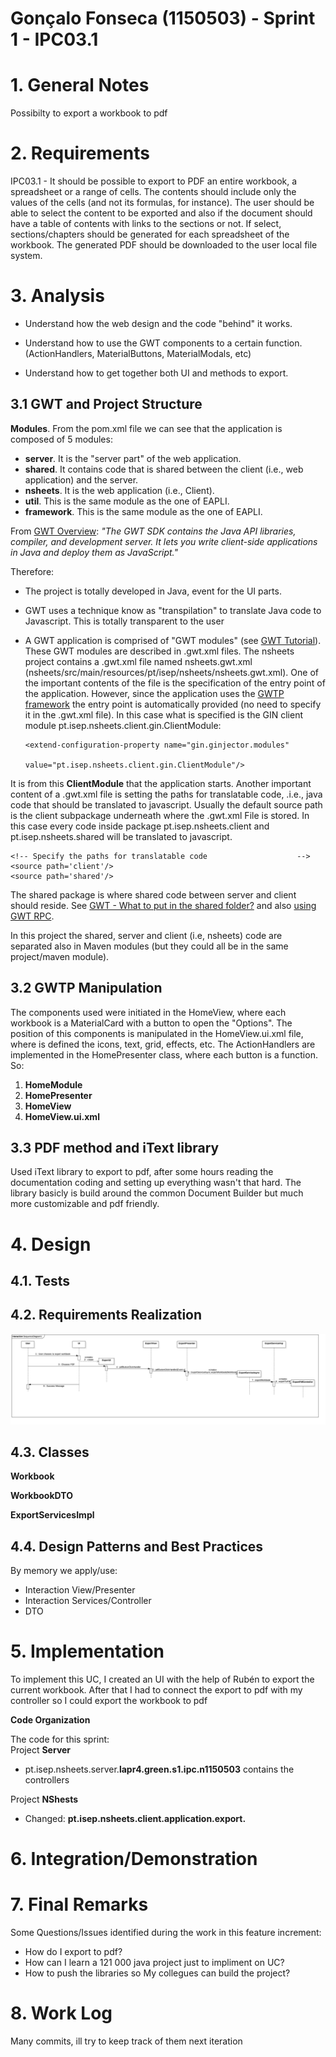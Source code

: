 **Gonçalo Fonseca** (1150503) - Sprint 1 - IPC03.1
===============================

# 1. General Notes

Possibilty to export a workbook to pdf

# 2. Requirements

IPC03.1 - It should be possible to export to PDF an entire workbook, a spreadsheet or a range of cells. The contents should include only the values of the cells (and not its formulas, for instance). The user should be able to select the content to be exported and also if the document should have a table of contents with links to the sections or not. If select, sections/chapters should be generated for each spreadsheet of the workbook. The generated PDF should be downloaded to the user local file system.

# 3. Analysis

- Understand how the web design and the code "behind" it works. 

- Understand how to use the GWT components to a certain function. (ActionHandlers, MaterialButtons, MaterialModals, etc)

- Understand how to get together both UI and methods to export. 

## 3.1 GWT and Project Structure

**Modules**. From the pom.xml file we can see that the application is composed of 5 modules:  
- **server**. It is the "server part" of the web application.  
- **shared**. It contains code that is shared between the client (i.e., web application) and the server.   
- **nsheets**. It is the web application (i.e., Client).  
- **util**. This is the same module as the one of EAPLI.  
- **framework**. This is the same module as the one of EAPLI.   
  
From [GWT Overview](http://www.gwtproject.org/overview.html): *"The GWT SDK contains the Java API libraries, compiler, and development server. It lets you write client-side applications in Java and deploy them as JavaScript."*

Therefore:
  - The project is totally developed in Java, event for the UI parts.
  - GWT uses a technique know as "transpilation" to translate Java code to Javascript. This is totally transparent to the user
  - A GWT application is comprised of "GWT modules" (see [GWT Tutorial](http://www.gwtproject.org/doc/latest/tutorial/create.html)). These GWT modules are described in .gwt.xml files.
   The nsheets project contains a .gwt.xml file named nsheets.gwt.xml (nsheets/src/main/resources/pt/isep/nsheets/nsheets.gwt.xml). One of the important contents of the file is the specification of the entry point of the application. However, since the application uses the [GWTP framework](http://dev.arcbees.com/gwtp/) the entry point is automatically provided (no need to specify it in the .gwt.xml file). In this case what is specified is the GIN client module pt.isep.nsheets.client.gin.ClientModule:
   
	    <extend-configuration-property name="gin.ginjector.modules"
                                   value="pt.isep.nsheets.client.gin.ClientModule"/>
                                   
   It is from this **ClientModule** that the application starts.
   Another important content of a .gwt.xml file is setting the paths for translatable code, .i.e., java code that should be translated to javascript. Usually the default source path is the client subpackage underneath where the .gwt.xml File is stored. In this case every code inside package pt.isep.nsheets.client and pt.isep.nsheets.shared will be translated to javascript. 
   
	<!-- Specify the paths for translatable code                    -->
    <source path='client'/>
    <source path='shared'/>
        
   The shared package is where shared code between server and client should reside. See [GWT - What to put in the shared folder?](https://stackoverflow.com/questions/5664601/gwt-what-to-put-in-the-shared-folder?utm_medium=organic&utm_source=google_rich_qa&utm_campaign=google_rich_qa) and also [using GWT RPC](http://www.gwtproject.org/doc/latest/tutorial/RPC.html).
   
   In this project the shared, server and client (i.e, nsheets) code are separated also in Maven modules (but they could all be in the same project/maven module). 
   
## 3.2 GWTP Manipulation

  The components used were initiated in the HomeView, where each workbook is a MaterialCard with a button to open the "Options". The position of this components 
  is manipulated in the HomeView.ui.xml file, where is defined the icons, text, grid, effects, etc. 
  The ActionHandlers are implemented in the HomePresenter class, where each button is a function. So:
  
  1. **HomeModule**
  2. **HomePresenter**
  3. **HomeView**
  4. **HomeView.ui.xml**

## 3.3 PDF method and iText library

  Used iText library to export to pdf, after some hours reading the documentation coding and setting up everything
  wasn't that hard. The library basicly is build around the common Document Builder but much more customizable and pdf friendly.
	

# 4. Design


## 4.1. Tests 


## 4.2. Requirements Realization

![SD](SSD.jpg)


## 4.3. Classes

**Workbook** 

**WorkbookDTO**

**ExportServicesImpl**  

## 4.4. Design Patterns and Best Practices

By memory we apply/use:  
- Interaction View/Presenter
- Interaction Services/Controller
- DTO  

# 5. Implementation

To implement this UC, I created an UI with the help of Rubén to export the current workbook.
After that I had to connect the export to pdf with my controller so I could export the workbook to pdf


**Code Organization**  

The code for this sprint:  
Project **Server**    
- pt.isep.nsheets.server.**lapr4.green.s1.ipc.n1150503** contains the controllers 

Project **NShests** 
- Changed: **pt.isep.nsheets.client.application.export.**

# 6. Integration/Demonstration

# 7. Final Remarks 

Some Questions/Issues identified during the work in this feature increment:

- How do I export to pdf? 
- How can I learn a 121 000 java project just to impliment on UC?
- How to push the libraries so My collegues can build the project?

# 8. Work Log

Many commits, ill try to keep track of them next iteration

